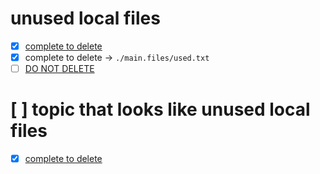 # unused local files
- [x] [complete to delete](./main.files/unused.txt)
- [x] complete to delete -> `./main.files/used.txt` 
- [ ] [DO NOT DELETE](./main.files/used.txt)

# [ ] topic that looks like unused local files 
- [x] [complete to delete](./main.files/used.txt)
